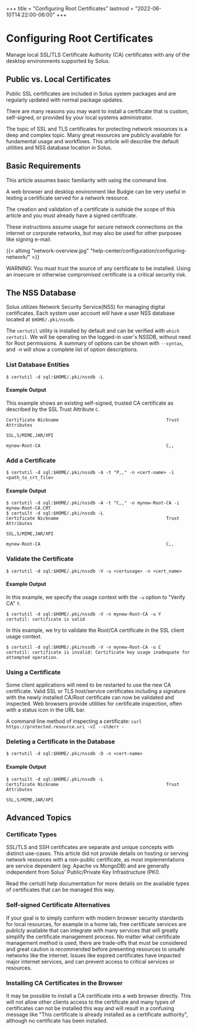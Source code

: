 +++
title = "Configuring Root Certificates"
lastmod = "2022-06-10T14:22:00-06:00"
+++
# Configuring Root Certificates

Manage local SSL/TLS Certificate Authority (CA) certificates with any of the desktop environments supported by Solus.

## Public vs. Local Certificates

Public SSL certificates are included in Solus system packages and are regularly updated with normal package updates.

There are many reasons you may want to install a certificate that is custom, self-signed, or provided by your local systems administrator.

The topic of SSL and TLS certificates for protecting network resources is a deep and complex topic. Many great resources are publicly available for fundamental usage and workflows. This article will describe the default utilities and NSS database location in Solus.

## Basic Requirements

This article assumes basic familiarity with using the command line. 

A web browser and desktop environment like Budgie can be very useful in testing a certificate served for a network resource.

The creation and validation of a certificate is outside the scope of this article and you must already have a signed certificate. 

These instructions assume usage for secure network connections on the internet or corporate networks, but may also be used for other purposes like signing e-mail.   

{{< altimg "network-overview.jpg" "help-center/configuration/configuring-network/" >}}

WARNING: You must trust the source of any certificate to be installed. Using an insecure or otherwise compromised certificate is a critical security risk.

## The NSS Database

Solus utilizes Network Security Service(NSS) for managing digital certificates. Each system user account will have a user NSS database located at `$HOME/.pki/nssdb`.   

The `certutil` utility is installed by default and can be verified with `which certutil`. We will be operating on the logged-in user's NSSDB, without need for Root permissions. A summary of options can be shown with `--syntax`, and `-H` will show a complete list of option descriptions.

### List Database Entities

`$ certutil -d sql:$HOME/.pki/nssdb -L`

#### Example Output

This example shows an existing self-signed, trusted CA certificate as described by the SSL Trust Attribute `C`.

```
Certificate Nickname                                         Trust Attributes
                                                             SSL,S/MIME,JAR/XPI

mynew-Root-CA                                                C,,
```

### Add a Certificate

`$ certutil -d sql:$HOME/.pki/nssdb -A -t "P,," -n <cert-name> -i <path_to_crt_file>`

#### Example Output

```
$ certutil -d sql:$HOME/.pki/nssdb -A -t "C,," -n mynew-Root-CA -i mynew-Root-CA.CRT
$ certuilt -d sql:$HOME/.pki/nssdb -L
Certificate Nickname                                         Trust Attributes
                                                             SSL,S/MIME,JAR/XPI

mynew-Root-CA                                                C,,
```

### Validate the Certificate

`$ certutil -d sql:$HOME/.pki/nssdb -V -u <certusage> -n <cert_name>`

#### Example Output

In this example, we specify the usage context with the `-u` option to "Verify CA" `Y`.

```
$ certutil -d sql:$HOME/.pki/nssdb -V -n mynew-Root-CA -u Y
certutil: certificate is valid
```

In this example, we try to validate the Root/CA certificate in the SSL client usage context.

```
$ certutil -d sql:$HOME/.pki/nssdb -V -n mynew-Root-CA -u C
certutil: certificate is invalid: Certificate key usage inadequate for attempted operation.
```

### Using a Certificate

Some client applications will need to be restarted to use the new CA certificate. Valid SSL or TLS host/service certificates including a signature with the newly installed CA/Root certificate can now be validated and inspected. Web browsers provide utilities for certificate inspection, often with a status icon in the URL bar. 

A command line method of inspecting a certificate: `curl https://protected.resource.uri -vI --stderr -`

### Deleting a Certificate in the Database

`$ certutil -d sql:$HOME/.pki/nssdb -D -n <cert-name>`

#### Example Output

```
$ certuilt -d sql:$HOME/.pki/nssdb -L
Certificate Nickname                                         Trust Attributes
                                                             SSL,S/MIME,JAR/XPI
```

## Advanced Topics

### Certificate Types

SSL/TLS and SSH certificates are separate and unique concepts with distinct use-cases. This article did not provide details on hosting or serving network resources with a non-public certificate, as most implementations are service dependent (eg: Apache vs MongoDB) and are generally independent from Solus' Public/Private Key Infrastructure (PKI).

Read the certutil help documentation for more details on the available types of certificates that can be managed this way.

### Self-signed Certificate Alternatives

If your goal is to simply conform with modern browser security standards for local resources, for example in a home lab, free certificate services are publicly available that can integrate with many services that will greatly simplify the certificate management process. No matter what certificate management method is used, there are trade-offs that must be considered and great caution is recommended before presenting resources to unsafe networks like the internet. Issues like expired certificates have impacted major internet services, and can prevent access to critical services or resources. 

### Installing CA Certificates in the Browser

It may be possible to install a CA certificate into a web browser directly. This will not allow other clients access to the certificate and many types of certificates can not be installed this way and will result in a confusing message like "This certificate is already installed as a certificate authority", although no certificate has been installed.
